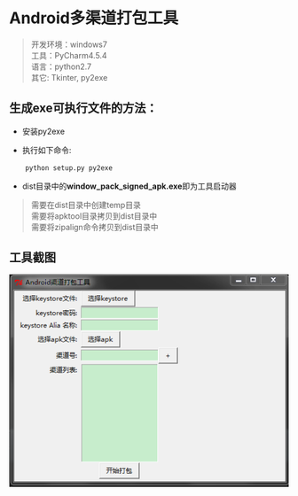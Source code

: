 # Android多渠道打包工具
> 开发环境：windows7<br/>
> 工具：PyCharm4.5.4<br/>
> 语言：python2.7<br/>
> 其它: Tkinter, py2exe<br/>

## 生成exe可执行文件的方法：

- 安装py2exe

- 执行如下命令:
```python
    python setup.py py2exe
```
- dist目录中的**window_pack_signed_apk.exe**即为工具启动器

> 需要在dist目录中创建temp目录<br/>
> 需要将apktool目录拷贝到dist目录中<br/>
> 需要将zipalign命令拷贝到dist目录中<br/>

## 工具截图
![](./shot.png)
